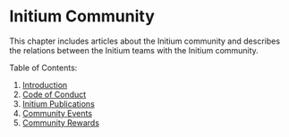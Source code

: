 # Initium Community

This chapter includes articles about the Initium community and describes the relations between the Initium teams with the Initium community.&#x20;

Table of Contents:

1. [Introduction](introduction.md)
2. [Code of Conduct](initiumer-code-of-conduct.md)
3. [Initium Publications](community-publications.md)
4. [Community Events](community-events.md)
5. [Community Rewards](community-rewards.md)

